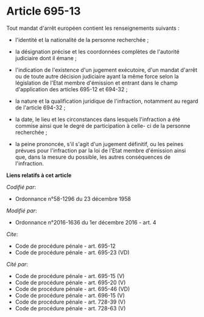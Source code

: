 # Article 695-13

Tout mandat d'arrêt européen contient les renseignements suivants :

- l'identité et la nationalité de la personne recherchée ;

- la désignation précise et les coordonnées complètes de l'autorité judiciaire dont il émane ;

- l'indication de l'existence d'un jugement exécutoire, d'un mandat d'arrêt ou de toute autre décision judiciaire ayant la
même force selon la législation de l'Etat membre d'émission et entrant dans le champ d'application des articles 695-12 et
694-32 ;

- la nature et la qualification juridique de l'infraction, notamment au regard de l'article 694-32 ;

- la date, le lieu et les circonstances dans lesquels l'infraction a été commise ainsi que le degré de participation à celle-
ci de la personne recherchée ;

- la peine prononcée, s'il s'agit d'un jugement définitif, ou les peines prévues pour l'infraction par la loi de l'Etat
membre d'émission ainsi que, dans la mesure du possible, les autres conséquences de l'infraction.

**Liens relatifs à cet article**

_Codifié par_:

  - Ordonnance n°58-1296 du 23 décembre 1958

_Modifié par_:

  - Ordonnance n°2016-1636 du 1er décembre 2016 - art. 4

_Cite_:

  - Code de procédure pénale - art. 695-12
  - Code de procédure pénale - art. 695-23 (VD)

_Cité par_:

  - Code de procédure pénale - art. 695-15 (V)
  - Code de procédure pénale - art. 695-20 (V)
  - Code de procédure pénale - art. 695-46 (VD)
  - Code de procédure pénale - art. 696-15 (V)
  - Code de procédure pénale - art. 728-39 (V)
  - Code de procédure pénale - art. 728-63 (V)
